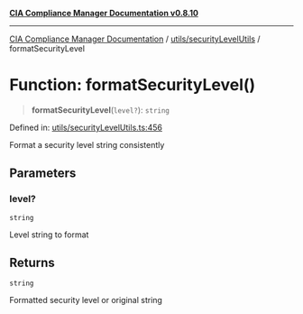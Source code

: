 [**CIA Compliance Manager Documentation v0.8.10**](../../../README.md)

***

[CIA Compliance Manager Documentation](../../../modules.md) / [utils/securityLevelUtils](../README.md) / formatSecurityLevel

# Function: formatSecurityLevel()

> **formatSecurityLevel**(`level?`): `string`

Defined in: [utils/securityLevelUtils.ts:456](https://github.com/Hack23/cia-compliance-manager/blob/680c1f0618a64f5e2a4571e2b2ee23d6baf8dc9d/src/utils/securityLevelUtils.ts#L456)

Format a security level string consistently

## Parameters

### level?

`string`

Level string to format

## Returns

`string`

Formatted security level or original string
